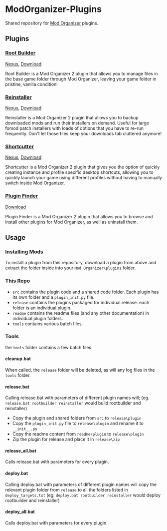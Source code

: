 # ModOrganizer-Plugins
Shared repository for [Mod Organizer](https://github.com/ModOrganizer2/modorganizer) plugins.

## Plugins

### [Root Builder](/readme/rootbuilder/readme.md)
[Nexus](https://www.nexusmods.com/skyrimspecialedition/mods/31720), 
[Download](https://github.com/Kezyma/ModOrganizer-Plugins/releases/download/rootbuilder/rootbuilder.zip)

Root Builder is a Mod Organizer 2 plugin that allows you to manage files in the base game folder through Mod Organizer, leaving your game folder in pristine, vanilla condition!

### [Reinstaller](/readme/reinstaller/readme.md)
[Nexus](https://www.nexusmods.com/skyrimspecialedition/mods/59292), 
[Download](https://github.com/Kezyma/ModOrganizer-Plugins/releases/download/reinstaller/reinstaller.zip)

Reinstaller is a Mod Organizer 2 plugin that allows you to backup downloaded mods and run their installers on demand. Useful for large fomod patch installers with loads of options that you have to re-run frequently. Don't let those files keep your downloads tab cluttered anymore!

### [Shortcutter](/readme/shortcutter/readme.md)
[Nexus](https://www.nexusmods.com/skyrimspecialedition/mods/59827), 
[Download](https://github.com/Kezyma/ModOrganizer-Plugins/releases/download/shortcutter/shortcutter.zip)

Shortcutter is a Mod Organizer 2 plugin that gives you the option of quickly creating instance and profile specific desktop shortcuts, allowing you to quickly launch your game using different profiles without having to manually switch inside Mod Organizer.

### [Plugin Finder](/readme/pluginfinder/readme.md)
[Download](https://github.com/Kezyma/ModOrganizer-Plugins/releases/download/pluginfinder/pluginfinder.zip)

Plugin Finder is a Mod Organizer 2 plugin that allows you to browse and install other plugins for Mod Organizer, as well as uninstall them.

## Usage

### Installing Mods
To install a plugin from this repository, download a plugin from above and extract the folder inside into your `Mod Organizer\plugins` folder.

### This Repo
- `src` contains the plugin code and a shared code folder. Each plugin has its own folder and a `plugin_init.py` file.
- `release` contains the plugins packaged for individual release. each folder is an individual plugin.
- `readme` contains the readme files (and any other documentation) in individual plugin folders.
- `tools` contains various batch files.

### Tools
the `tools` folder contains a few batch files.

#### cleanup.bat
When called, the `release` folder will be deleted, as will any log files in the `tools` folder.

#### release.bat
Calling release.bat with parameters of different plugin names will; (eg. `release.bat rootbuilder reinstaller` would build rootbuilder and reinstaller)
- Copy the plugin and shared folders from `src` to `release\plugin`
- Copy the `plugin_init.py` file to `release\plugin` and rename it to `__init__.py`
- Copy the readme content from `readme\plugin` to `release\plugin`
- Zip the plugin for release and place it in `release\zip`

#### release_all.bat
Calls release.bat with parameters for every plugin.

#### deploy.bat
Calling deploy.bat with parameters of different plugin names will copy the relevant plugin folder from `release` to all the folders listed in `deploy_targets.txt`
(eg. `deploy.bat rootbuilder reinstaller` would deploy rootbuilder and reinstaller)

#### deploy_all.bat
Calls deploy.bat with parameters for every plugin.
